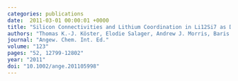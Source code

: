 ```yaml
---
categories: publications
date:  2011-03-01 00:00:01 +0000
title: "Silicon Connectivities and Lithium Coordination in Li12Si7 as Determined by Solid State Nuclear Magnetic Resonance Spectroscopy"
authors: "Thomas K.-J. Köster, Elodie Salager, Andrew J. Morris, Baris Key, Vincent Seznec, Mathieu Morcrette, Chris J. Pickard, Clare P. Grey"
journal: "Angew. Chem. Int. Ed."
volume: "123"
pages: "52, 12799-12802"
year: "2011"
doi: "10.1002/ange.201105998"
---
```

